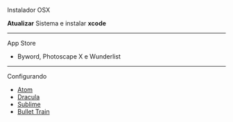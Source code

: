 Instalador OSX

**Atualizar** Sistema e instalar **xcode**

---

App Store

- Byword, Photoscape X e Wunderlist

---

Configurando

- [Atom](https://gist.github.com/sergiokopplin/896adec9fa1e1930d556)
- [Dracula](https://github.com/zenorocha/dracula-theme)
- [Sublime](https://gist.github.com/sergiokopplin/f393ac99fdb2d123e9f6)
- [Bullet Train](https://github.com/caiogondim/bullet-train-oh-my-zsh-theme)
